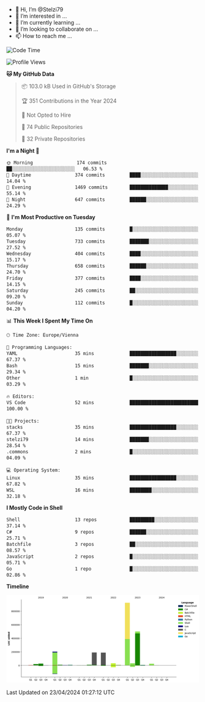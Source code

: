 - 👋 Hi, I’m @Stelzi79
- 👀 I’m interested in ...
- 🌱 I’m currently learning ...
- 💞️ I’m looking to collaborate on ...
- 📫 How to reach me ...

<!--START_SECTION:waka-->
![Code Time](http://img.shields.io/badge/Code%20Time-991%20hrs%2054%20mins-blue)

![Profile Views](http://img.shields.io/badge/Profile%20Views-0-blue)

**🐱 My GitHub Data** 

> 📦 103.0 kB Used in GitHub's Storage 
 > 
> 🏆 351 Contributions in the Year 2024
 > 
> 🚫 Not Opted to Hire
 > 
> 📜 74 Public Repositories 
 > 
> 🔑 32 Private Repositories 
 > 
**I'm a Night 🦉** 

```text
🌞 Morning                174 commits         ██░░░░░░░░░░░░░░░░░░░░░░░   06.53 % 
🌆 Daytime                374 commits         ████░░░░░░░░░░░░░░░░░░░░░   14.04 % 
🌃 Evening                1469 commits        ██████████████░░░░░░░░░░░   55.14 % 
🌙 Night                  647 commits         ██████░░░░░░░░░░░░░░░░░░░   24.29 % 
```
📅 **I'm Most Productive on Tuesday** 

```text
Monday                   135 commits         █░░░░░░░░░░░░░░░░░░░░░░░░   05.07 % 
Tuesday                  733 commits         ███████░░░░░░░░░░░░░░░░░░   27.52 % 
Wednesday                404 commits         ████░░░░░░░░░░░░░░░░░░░░░   15.17 % 
Thursday                 658 commits         ██████░░░░░░░░░░░░░░░░░░░   24.70 % 
Friday                   377 commits         ████░░░░░░░░░░░░░░░░░░░░░   14.15 % 
Saturday                 245 commits         ██░░░░░░░░░░░░░░░░░░░░░░░   09.20 % 
Sunday                   112 commits         █░░░░░░░░░░░░░░░░░░░░░░░░   04.20 % 
```


📊 **This Week I Spent My Time On** 

```text
🕑︎ Time Zone: Europe/Vienna

💬 Programming Languages: 
YAML                     35 mins             █████████████████░░░░░░░░   67.37 % 
Bash                     15 mins             ███████░░░░░░░░░░░░░░░░░░   29.34 % 
Other                    1 min               █░░░░░░░░░░░░░░░░░░░░░░░░   03.29 % 

🔥 Editors: 
VS Code                  52 mins             █████████████████████████   100.00 % 

🐱‍💻 Projects: 
stacks                   35 mins             █████████████████░░░░░░░░   67.37 % 
stelzi79                 14 mins             ███████░░░░░░░░░░░░░░░░░░   28.54 % 
.commons                 2 mins              █░░░░░░░░░░░░░░░░░░░░░░░░   04.09 % 

💻 Operating System: 
Linux                    35 mins             █████████████████░░░░░░░░   67.82 % 
WSL                      16 mins             ████████░░░░░░░░░░░░░░░░░   32.18 % 
```

**I Mostly Code in Shell** 

```text
Shell                    13 repos            █████████░░░░░░░░░░░░░░░░   37.14 % 
C#                       9 repos             ██████░░░░░░░░░░░░░░░░░░░   25.71 % 
Batchfile                3 repos             ██░░░░░░░░░░░░░░░░░░░░░░░   08.57 % 
JavaScript               2 repos             █░░░░░░░░░░░░░░░░░░░░░░░░   05.71 % 
Go                       1 repo              █░░░░░░░░░░░░░░░░░░░░░░░░   02.86 % 
```



**Timeline**

![Lines of Code chart](https://raw.githubusercontent.com/Stelzi79/Stelzi79/main/assets/bar_graph.png)


 Last Updated on 23/04/2024 01:27:12 UTC
<!--END_SECTION:waka-->

<!---
Stelzi79/Stelzi79 is a ✨ special ✨ repository because its `README.md` (this file) appears on your GitHub profile.
You can click the Preview link to take a look at your changes.
--->

